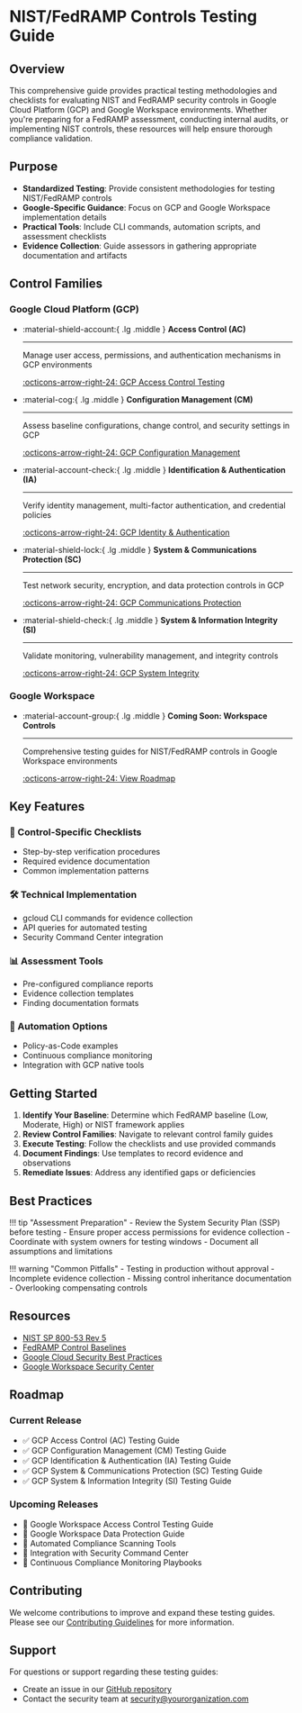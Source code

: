 # NIST/FedRAMP Controls Testing Guide

## Overview

This comprehensive guide provides practical testing methodologies and checklists for evaluating NIST and FedRAMP security controls in Google Cloud Platform (GCP) and Google Workspace environments. Whether you're preparing for a FedRAMP assessment, conducting internal audits, or implementing NIST controls, these resources will help ensure thorough compliance validation.

## Purpose

- **Standardized Testing**: Provide consistent methodologies for testing NIST/FedRAMP controls
- **Google-Specific Guidance**: Focus on GCP and Google Workspace implementation details
- **Practical Tools**: Include CLI commands, automation scripts, and assessment checklists
- **Evidence Collection**: Guide assessors in gathering appropriate documentation and artifacts

## Control Families

### Google Cloud Platform (GCP)

<div class="grid cards" markdown>

-   :material-shield-account:{ .lg .middle } **Access Control (AC)**

    ---

    Manage user access, permissions, and authentication mechanisms in GCP environments

    [:octicons-arrow-right-24: GCP Access Control Testing](gcp/access-control.md)

-   :material-cog:{ .lg .middle } **Configuration Management (CM)**

    ---

    Assess baseline configurations, change control, and security settings in GCP

    [:octicons-arrow-right-24: GCP Configuration Management](gcp/configuration-management.md)

-   :material-account-check:{ .lg .middle } **Identification & Authentication (IA)**

    ---

    Verify identity management, multi-factor authentication, and credential policies

    [:octicons-arrow-right-24: GCP Identity & Authentication](gcp/identification-authentication.md)

-   :material-shield-lock:{ .lg .middle } **System & Communications Protection (SC)**

    ---

    Test network security, encryption, and data protection controls in GCP

    [:octicons-arrow-right-24: GCP Communications Protection](gcp/system-communications-protection.md)

-   :material-shield-check:{ .lg .middle } **System & Information Integrity (SI)**

    ---

    Validate monitoring, vulnerability management, and integrity controls

    [:octicons-arrow-right-24: GCP System Integrity](gcp/system-information-integrity.md)

</div>

### Google Workspace

<div class="grid cards" markdown>

-   :material-account-group:{ .lg .middle } **Coming Soon: Workspace Controls**

    ---

    Comprehensive testing guides for NIST/FedRAMP controls in Google Workspace environments

    [:octicons-arrow-right-24: View Roadmap](#roadmap)

</div>

## Key Features

### 🎯 Control-Specific Checklists
- Step-by-step verification procedures
- Required evidence documentation
- Common implementation patterns

### 🛠️ Technical Implementation
- gcloud CLI commands for evidence collection
- API queries for automated testing
- Security Command Center integration

### 📊 Assessment Tools
- Pre-configured compliance reports
- Evidence collection templates
- Finding documentation formats

### 🔄 Automation Options
- Policy-as-Code examples
- Continuous compliance monitoring
- Integration with GCP native tools

## Getting Started

1. **Identify Your Baseline**: Determine which FedRAMP baseline (Low, Moderate, High) or NIST framework applies
2. **Review Control Families**: Navigate to relevant control family guides
3. **Execute Testing**: Follow the checklists and use provided commands
4. **Document Findings**: Use templates to record evidence and observations
5. **Remediate Issues**: Address any identified gaps or deficiencies

## Best Practices

!!! tip "Assessment Preparation"
    - Review the System Security Plan (SSP) before testing
    - Ensure proper access permissions for evidence collection
    - Coordinate with system owners for testing windows
    - Document all assumptions and limitations

!!! warning "Common Pitfalls"
    - Testing in production without approval
    - Incomplete evidence collection
    - Missing control inheritance documentation
    - Overlooking compensating controls

## Resources

- [NIST SP 800-53 Rev 5](https://csrc.nist.gov/publications/detail/sp/800-53/rev-5/final)
- [FedRAMP Control Baselines](https://www.fedramp.gov/documents/)
- [Google Cloud Security Best Practices](https://cloud.google.com/security/best-practices)
- [Google Workspace Security Center](https://workspace.google.com/security/)

## Roadmap

### Current Release
- ✅ GCP Access Control (AC) Testing Guide
- ✅ GCP Configuration Management (CM) Testing Guide
- ✅ GCP Identification & Authentication (IA) Testing Guide
- ✅ GCP System & Communications Protection (SC) Testing Guide
- ✅ GCP System & Information Integrity (SI) Testing Guide

### Upcoming Releases
- 🚧 Google Workspace Access Control Testing Guide
- 🚧 Google Workspace Data Protection Guide
- 🚧 Automated Compliance Scanning Tools
- 🚧 Integration with Security Command Center
- 🚧 Continuous Compliance Monitoring Playbooks

## Contributing

We welcome contributions to improve and expand these testing guides. Please see our [Contributing Guidelines](../contributing/documentation-guidelines.md) for more information.

## Support

For questions or support regarding these testing guides:
- Create an issue in our [GitHub repository](https://github.com/yourusername/goog-sec)
- Contact the security team at security@yourorganization.com